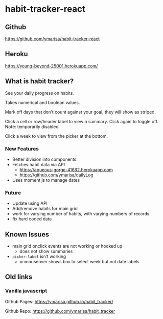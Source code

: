# habit-tracker-react
## Github
https://github.com/ymarisa/habit-tracker-react

## Heroku
https://young-beyond-25001.herokuapp.com/

## What is habit tracker?
See your daily progress on habits.

Takes numerical and boolean values.

Mark off days that don't count against your goal, they will show as striped.

Click a cell or row/header label to view a summary. Click again to toggle off. Note: temporarily disabled

Click a week to view from the picker at the bottom.

### New Features
* Better division into components
* Fetches habit data via API 
    * https://aqueous-gorge-41682.herokuapp.com
    * https://github.com/ymarisa/dailyLog
* Uses moment js to manage dates

### Future
* Update using API
* Add/remove habits for main grid
* work for varying number of habits, with varying numbers of records
* fix hard coded data

## Known Issues
* main grid onclick events are not working or hooked up
    * does not show summaries
* `picker-label` isn't working
    * onmouseover shows box to select week but not date labels

## Old links
### Vanilla javascript 
Github Pages: https://ymarisa.github.io/habit_tracker/

Github Repo: https://github.com/ymarisa/habit_tracker